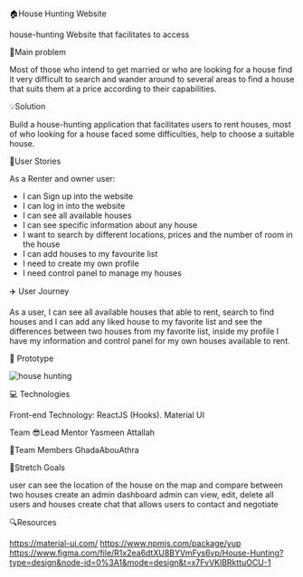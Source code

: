 🏠House Hunting Website 

house-hunting Website that facilitates to access 

🌚Main problem 

Most of those who intend to get married or who are looking for a house find it very difficult to search and wander around to several areas to find a house that suits them at a price according to their capabilities.

💡Solution 

Build a house-hunting application that facilitates users to rent houses, most of who looking for a house faced some difficulties, help to choose a suitable house.

 📖User Stories 

As a Renter and owner user:

   * I can Sign up into the website
   * I can log in into the website
   *  I can see all available houses
   * I can see specific information about any house
   * I want to search by different locations, prices and the number of room in the house
   * I can add houses to my favourite list
   * I need to create my own profile
   * I need control panel to manage my houses

 ✈️ User Journey 
  
  As a user, I can see all available houses that able to rent, search to find houses and I can add any liked house to my favorite list and see the differences between two houses from my favorite list, inside my profile I have my information and control panel for my own houses available to rent.

 🎨 Prototype 
  
![house hunting](https://github.com/GadaAhmed/House-Hunting/assets/130051751/b76b9662-7a2d-4279-8256-b3c6e80b1f84)


 💻 Technologies

  Front-end Technology:
ReactJS (Hooks).
Material UI

Team
 😎Lead Mentor
Yasmeen Attallah

👥Team Members 
GhadaAbouAthra

🥅Stretch Goals 

user can see the location of the house on the map and compare between two houses
create an admin dashboard
admin can view, edit, delete all users and houses
create chat that allows users to contact and negotiate

🔍Resources 

https://material-ui.com/
https://www.npmjs.com/package/yup
https://www.figma.com/file/R1x2ea6dtXU8BYVmFys6vp/House-Hunting?type=design&node-id=0%3A1&mode=design&t=x7FvVKlBRkttuOCU-1

